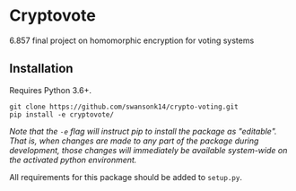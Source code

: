 # Cryptovote

6.857 final project on homomorphic encryption for voting systems

## Installation

Requires Python 3.6+.

```
git clone https://github.com/swansonk14/crypto-voting.git
pip install -e cryptovote/
```
*Note that the `-e` flag will instruct pip to install the package as "editable". That is, when changes are made to any part of the package during development, those changes will immediately be available system-wide on the activated python environment.*

All requirements for this package should be added to `setup.py`.
